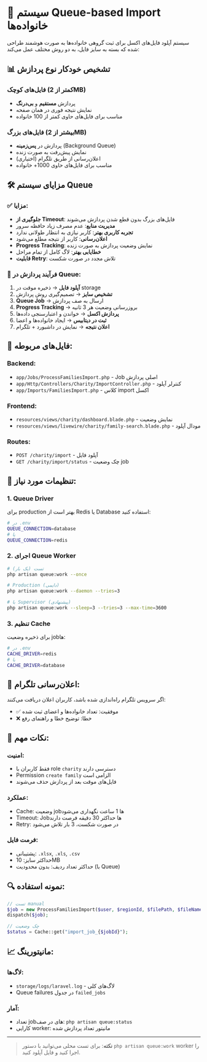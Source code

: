 # 🚀 سیستم Queue-based Import خانواده‌ها

سیستم آپلود فایل‌های اکسل برای ثبت گروهی خانواده‌ها به صورت هوشمند طراحی شده که بسته به سایز فایل، به دو روش مختلف عمل می‌کند:

## 📊 تشخیص خودکار نوع پردازش

### فایل‌های کوچک (کمتر از 2MB)
- پردازش **مستقیم** و **بی‌درنگ**
- نمایش نتیجه فوری در همان صفحه
- مناسب برای فایل‌های حاوی کمتر از 100 خانواده

### فایل‌های بزرگ (بیشتر از 2MB)  
- پردازش در **پس‌زمینه** (Background Queue)
- نمایش پیش‌رفت به صورت زنده
- اعلان‌رسانی از طریق تلگرام (اختیاری)
- مناسب برای فایل‌های حاوی 1000+ خانواده

## 🛠️ مزایای سیستم Queue

### ✅ مزایا:
- **جلوگیری از Timeout**: فایل‌های بزرگ بدون قطع شدن پردازش می‌شوند
- **مدیریت منابع**: عدم مصرف زیاد حافظه سرور
- **تجربه کاربری بهتر**: کاربر نیازی به انتظار طولانی ندارد
- **اعلان‌رسانی**: کاربر از نتیجه مطلع می‌شود
- **Progress Tracking**: نمایش وضعیت پردازش به صورت زنده
- **خطایابی بهتر**: لاگ کامل از تمام مراحل
- **قابلیت Retry**: تلاش مجدد در صورت شکست

### 🔄 فرآیند پردازش در Queue:

1. **آپلود فایل** → ذخیره موقت در storage
2. **تشخیص سایز** → تصمیم‌گیری روش پردازش  
3. **Queue Job** → ارسال به صف پردازش
4. **Progress Tracking** → بروزرسانی وضعیت هر 3 ثانیه
5. **پردازش اکسل** → خواندن و اعتبارسنجی داده‌ها
6. **ثبت در دیتابیس** → ایجاد خانواده‌ها و اعضا
7. **اعلان نتیجه** → نمایش در داشبورد + تلگرام

## 📁 فایل‌های مربوطه:

### Backend:
- `app/Jobs/ProcessFamiliesImport.php` - Job اصلی پردازش
- `app/Http/Controllers/Charity/ImportController.php` - کنترلر آپلود
- `app/Imports/FamiliesImport.php` - کلاس import اکسل

### Frontend:  
- `resources/views/charity/dashboard.blade.php` - نمایش وضعیت
- `resources/views/livewire/charity/family-search.blade.php` - مودال آپلود

### Routes:
- `POST /charity/import` - آپلود فایل
- `GET /charity/import/status` - چک وضعیت job

## 🔧 تنظیمات مورد نیاز:

### 1. Queue Driver
برای production بهتر است از Redis یا Database استفاده کنید:
```bash
# در .env
QUEUE_CONNECTION=database
# یا 
QUEUE_CONNECTION=redis
```

### 2. اجرای Queue Worker
```bash
# تست (یک بار)
php artisan queue:work --once

# Production (دایمی)
php artisan queue:work --daemon --tries=3

# با Supervisor (پیشنهادی)
php artisan queue:work --sleep=3 --tries=3 --max-time=3600
```

### 3. تنظیم Cache
برای ذخیره وضعیت job‌ها:
```bash
# در .env
CACHE_DRIVER=redis
# یا
CACHE_DRIVER=database
```

## 📱 اعلان‌رسانی تلگرام:

اگر سرویس تلگرام راه‌اندازی شده باشد، کاربران اعلان دریافت می‌کنند:
- ✅ موفقیت: تعداد خانواده‌ها و اعضای ثبت شده
- ❌ خطا: توضیح خطا و راهنمای رفع

## 🚨 نکات مهم:

### امنیت:
- فقط کاربران با role `charity` دسترسی دارند
- Permission `create family` الزامی است
- فایل‌های موقت بعد از پردازش حذف می‌شوند

### عملکرد:
- Cache: وضعیت job‌ها 1 ساعت نگهداری می‌شود
- Timeout: Job‌ها حداکثر 30 دقیقه فرصت دارند
- Retry: در صورت شکست، 3 بار تلاش می‌شود

### فرمت فایل:
- پشتیبانی: `.xlsx`, `.xls`, `.csv`
- حداکثر سایز: 10MB
- حداکثر تعداد ردیف: بدون محدودیت (با Queue)

## 🔍 نمونه استفاده:

```php
// تست manual
$job = new ProcessFamiliesImport($user, $regionId, $filePath, $fileName);
dispatch($job);

// چک وضعیت  
$status = Cache::get("import_job_{$jobId}");
```

## 📈 مانیتورینگ:

### لاگ‌ها:
- `storage/logs/laravel.log` - لاگ‌های کلی
- Queue failures در جدول `failed_jobs`

### آمار:
- تعداد job‌های در صف: `php artisan queue:status`
- کارایی worker: مانیتور تعداد پردازش شده

---

> **نکته**: برای تست محلی می‌توانید با دستور `php artisan queue:work` worker را اجرا کنید و فایل آپلود کنید. 